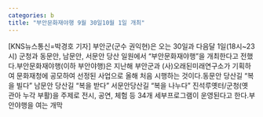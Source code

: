 ```yaml
---
categories: b
title: "부안문화재야행 9월 30일10월 1일 개최"
---
```

[KNS뉴스통신=박경호 기자] 부안군(군수 권익현)은 오는 30일과 다음달 1일(18시~23시) 군청과 동문안, 남문안, 서문안 당산 일원에서 “부안문화재야행”을 개최한다고 전했다.부안문화재야행(이하 부안야행)은 지난해 부안군과 (사)오래된미래연구소가 기획하여 문화재청에 공모하여 선정된 사업으로 올해 처음 시행하는 것이다.동문안 당산길 “복을 빌다” 남문안 당산길 “복을 받다” 서문안당산길 “복을 나누다” 진석루옛터/군청(옛 관아 누각 부활)을 주제로 전시, 공연, 체험 등 34개 세부프로그램이 운영된다고 한다.부안야행을 여는 개막